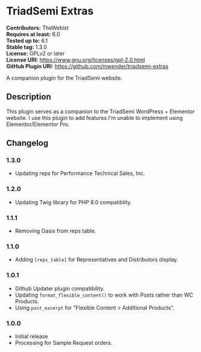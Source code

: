 # TriadSemi Extras #
**Contributors:** TheWebist  
**Requires at least:** 6.0  
**Tested up to:** 6.1  
**Stable tag:** 1.3.0  
**License:** GPLv2 or later  
**License URI:** https://www.gnu.org/licenses/gpl-2.0.html  
**GitHub Plugin URI:** https://github.com/mwender/triadsemi-extras  

A companion plugin for the TriadSemi website.

## Description ##

This plugin serves as a companion to the TriadSemi WordPress + Elementor website. I use this plugin to add features I'm unable to implement using Elementor/Elementor Pro.

## Changelog ##

### 1.3.0 ###
* Updating reps for Performance Technical Sales, Inc.

### 1.2.0 ###
* Updating Twig library for PHP 8.0 compatiblity.

### 1.1.1 ###
* Removing Oasis from reps table.

### 1.1.0 ###
* Adding `[reps_table]` for Representatives and Distributors display.

### 1.0.1 ###
* Github Updater plugin compatibility.
* Updating `format_flexible_content()` to work with Posts rather than WC Products.
* Using `post_excerpt` for "Flexible Content &gt; Additional Products".

### 1.0.0 ###
* Initial release
* Processing for Sample Request orders.